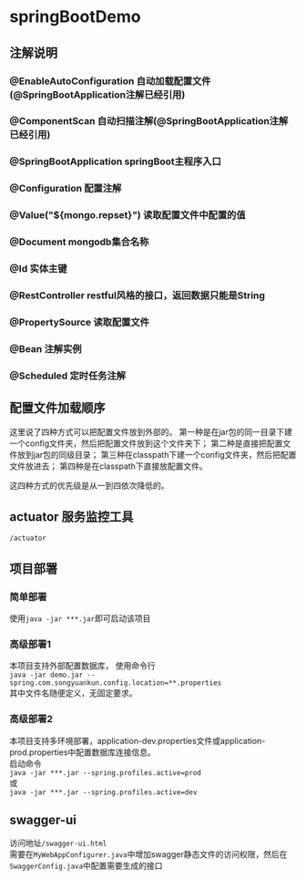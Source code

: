 # springBootDemo

## 注解说明

### @EnableAutoConfiguration 自动加载配置文件(@SpringBootApplication注解已经引用)

### @ComponentScan   自动扫描注解(@SpringBootApplication注解已经引用)

### @SpringBootApplication   springBoot主程序入口

### @Configuration   配置注解

### @Value("${mongo.repset}")   读取配置文件中配置的值

### @Document  mongodb集合名称

### @Id  实体主键

### @RestController  restful风格的接口，返回数据只能是String

### @PropertySource  读取配置文件

### @Bean    注解实例
### @Scheduled    定时任务注解


## 配置文件加载顺序
这里说了四种方式可以把配置文件放到外部的。 
第一种是在jar包的同一目录下建一个config文件夹，然后把配置文件放到这个文件夹下； 
第二种是直接把配置文件放到jar包的同级目录； 
第三种在classpath下建一个config文件夹，然后把配置文件放进去； 
第四种是在classpath下直接放配置文件。

这四种方式的优先级是从一到四依次降低的。

## actuator 服务监控工具
`/actuator`


## 项目部署
   ### 简单部署
   使用`java -jar ***.jar`即可启动该项目
   ### 高级部署1
   本项目支持外部配置数据库，
   使用命令行<br/>
`java -jar demo.jar --spring.com.songyuankun.config.location=**.properties`<br/>
   其中文件名随便定义，无固定要求。<br/>
   ### 高级部署2
   本项目支持多环境部署，application-dev.properties文件或application-prod.properties中配置数据库连接信息。<br/>
   启动命令<br/>`java -jar ***.jar --spring.profiles.active=prod`<br/>或<br/>
   `java -jar ***.jar --spring.profiles.active=dev`<br/>


## swagger-ui
访问地址`/swagger-ui.html`<br/>
需要在`MyWebAppConfigurer.java`中增加swagger静态文件的访问权限，然后在`SwaggerConfig.java`中配置需要生成的接口